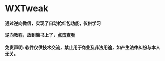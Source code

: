 # WXTweak
#### 通过逆向微信，实现了自动抢红包功能，仅供学习
#### 逆向教程，放到简书上了，[点击查看](https://www.jianshu.com/p/977b4452446b)
#### 免责声明: 软件仅供技术交流，禁止用于商业及非法用途，如产生法律纠纷与本人无关。
